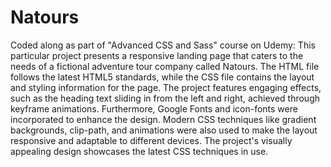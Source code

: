 # Natours
Coded along as part of "Advanced CSS and Sass" course on Udemy: This particular project presents a responsive landing page that caters to the needs of a fictional adventure tour company called Natours. The HTML file follows the latest HTML5 standards, while the CSS file contains the layout and styling information for the page. The project features engaging effects, such as the heading text sliding in from the left and right, achieved through keyframe animations. Furthermore, Google Fonts and icon-fonts were incorporated to enhance the design. Modern CSS techniques like gradient backgrounds, clip-path, and animations were also used to make the layout responsive and adaptable to different devices. The project's visually appealing design showcases the latest CSS techniques in use.
